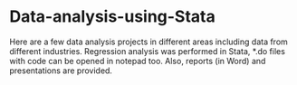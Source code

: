 # Data-analysis-using-Stata
Here are a few data analysis projects in different areas including data from different industries.
Regression analysis was performed in Stata, *.do files with code can be opened in notepad too.
Also, reports (in Word) and presentations are provided.
